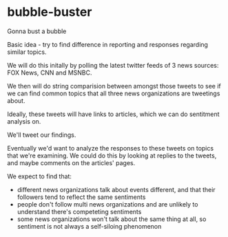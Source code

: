 # bubble-buster

Gonna bust a bubble

Basic idea - try to find difference in reporting and responses regarding similar topics. 

We will do this initally by polling the latest twitter feeds of 3 news sources: FOX News, CNN and MSNBC.

We then will do string comparision between amongst those tweets to see if we can find common topics that all three news organizations are tweetings about. 

Ideally, these tweets will have links to articles, which we can do sentitment analysis on.

We'll tweet our findings.

Eventually we'd want to analyze the responses to these tweets on topics that we're examining. We could do this by looking at replies to the tweets, and maybe comments on the articles' pages. 

We expect to find that:
* different news organizations talk about events different, and that their followers tend to reflect the same sentiments 
* people don't follow multi news organizations and are unlikely to understand there's competeting sentiments
* some news organizations won't talk about the same thing at all, so sentiment is not always a self-siloing phenomenon
